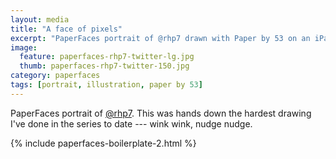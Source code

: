 ```yaml
---
layout: media
title: "A face of pixels"
excerpt: "PaperFaces portrait of @rhp7 drawn with Paper by 53 on an iPad."
image: 
  feature: paperfaces-rhp7-twitter-lg.jpg
  thumb: paperfaces-rhp7-twitter-150.jpg
category: paperfaces
tags: [portrait, illustration, paper by 53]
---
```


PaperFaces portrait of [@rhp7](http://twitter.com/rhp7). This was hands down the hardest drawing I've done in the series to date --- wink wink, nudge nudge.

{% include paperfaces-boilerplate-2.html %}